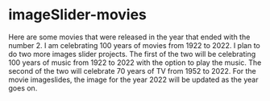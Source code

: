 # imageSlider-movies

Here are some movies that were released in the year that ended with the number 2. I am celebrating 100 years of movies from 1922 to 2022. I plan to do two more images slider projects. The first of the two will be celebrating 100 years of music from 1922 to 2022 with the option to play the music. The second of the two will celebrate 70 years of TV from 1952 to 2022. For the movie imageslides, the image for the year 2022 will be updated as the year goes on.
